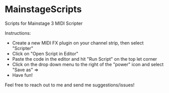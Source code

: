 # MainstageScripts
Scripts for Mainstage 3 MIDI Scripter

Instructions:
- Create a new MIDI FX plugin on your channel strip, then select "Scripter"
- Click on "Open Script in Editor"
- Paste the code in the editor and hit "Run Script" on the top let corner
- Click on the drop down menu to the right of the "power" icon and select "Save as" => <Save with appropriate name>
- Have fun!


Feel free to reach out to me and send me suggestions/issues!
